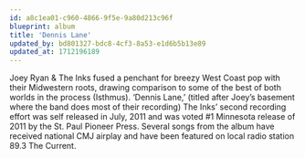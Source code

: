 ```yaml
---
id: a8c1ea01-c960-4866-9f5e-9a80d213c96f
blueprint: album
title: 'Dennis Lane'
updated_by: bd801327-bdc8-4cf3-8a53-e1d6b5b13e89
updated_at: 1712196189
---
```

Joey Ryan & The Inks fused a penchant for breezy West Coast pop with their Midwestern roots, drawing comparison to some of the best of both worlds in the process (Isthmus). ‘Dennis Lane,’ (titled after Joey’s basement where the band does most of their recording) The Inks’ second recording effort was self released in July, 2011 and was voted #1 Minnesota release of 2011 by the St. Paul Pioneer Press. Several songs from the album have received national CMJ airplay and have been featured on local radio station 89.3 The Current.